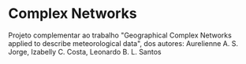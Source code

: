 # Complex Networks
Projeto complementar ao trabalho "Geographical Complex Networks applied to describe meteorological data", dos autores: Aurelienne A. S. Jorge, Izabelly C. Costa, Leonardo B. L. Santos
